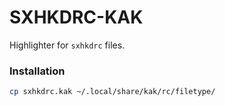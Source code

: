 # SXHKDRC-KAK

Highlighter for `sxhkdrc` files.

### Installation

```sh
cp sxhkdrc.kak ~/.local/share/kak/rc/filetype/
```
